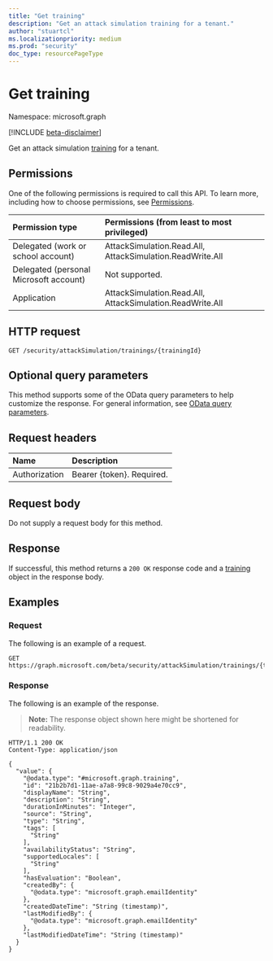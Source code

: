 ```yaml
---
title: "Get training"
description: "Get an attack simulation training for a tenant."
author: "stuartcl"
ms.localizationpriority: medium
ms.prod: "security"
doc_type: resourcePageType
---
```


# Get training

Namespace: microsoft.graph

[!INCLUDE [beta-disclaimer](../../includes/beta-disclaimer.md)]

Get an attack simulation [training](../resources/training.md) for a tenant. 

## Permissions

One of the following permissions is required to call this API. To learn more, including how to choose permissions, see [Permissions](/graph/permissions-reference).

| Permission type                        | Permissions (from least to most privileged)                            |
|:---------------------------------------|:-----------------------------------------------------------------------|
| Delegated (work or school account)     | AttackSimulation.Read.All, AttackSimulation.ReadWrite.All              |
| Delegated (personal Microsoft account) | Not supported.                                                         |
| Application                            | AttackSimulation.Read.All, AttackSimulation.ReadWrite.All              |

## HTTP request

<!-- {
  "blockType": "ignored"
}
-->
``` http
GET /security/attackSimulation/trainings/{trainingId}
```

## Optional query parameters

This method supports some of the OData query parameters to help customize the response. For general information, see [OData query parameters](/graph/query-parameters).

## Request headers

|Name|Description|
|:---|:---|
|Authorization|Bearer {token}. Required.|

## Request body

Do not supply a request body for this method.

## Response

If successful, this method returns a `200 OK` response code and a [training](../resources/training.md) object in the response body.

## Examples

### Request

The following is an example of a request.
<!-- {
  "blockType": "request",
  "name": "get_training"
}
-->
``` http
GET https://graph.microsoft.com/beta/security/attackSimulation/trainings/{trainingId}
```

### Response

The following is an example of the response.

>**Note:** The response object shown here might be shortened for readability.

<!-- {
  "blockType": "response",
  "truncated": true,
  "@odata.type": "microsoft.graph.training"
}
-->
``` http
HTTP/1.1 200 OK
Content-Type: application/json

{
  "value": {
    "@odata.type": "#microsoft.graph.training",
    "id": "21b2b7d1-11ae-a7a8-99c8-9029a4e70cc9",
    "displayName": "String",
    "description": "String",
    "durationInMinutes": "Integer",
    "source": "String",
    "type": "String",
    "tags": [
      "String"
    ],
    "availabilityStatus": "String",
    "supportedLocales": [
      "String"
    ],
    "hasEvaluation": "Boolean",
    "createdBy": {
      "@odata.type": "microsoft.graph.emailIdentity"
    },
    "createdDateTime": "String (timestamp)",
    "lastModifiedBy": {
      "@odata.type": "microsoft.graph.emailIdentity"
    },
    "lastModifiedDateTime": "String (timestamp)"
  }
}
```
